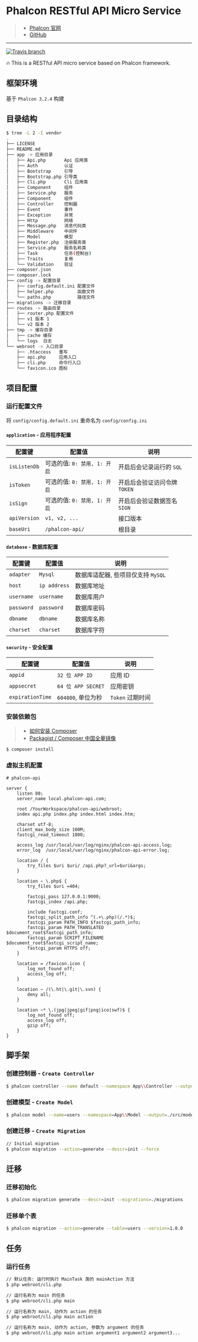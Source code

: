 # Phalcon RESTful API Micro Service 

> * [Phalcon 官网](https://phalconphp.com/zh/)
> * [GitHub](https://github.com/phalcon/cphalcon/)

***

[![Travis branch](https://img.shields.io/travis/imajinyun/phalcon-api/master.svg?style=flat-square)](https://travis-ci.org/imajinyun/phalcon-api)

🔥 This is a RESTful API micro service based on Phalcon framework.

## 框架环境

基于 `Phalcon 3.2.4` 构建

## 目录结构

```bash
$ tree -L 2 -I vendor
.
├── LICENSE
├── README.md
├── app -> 应用目录
│   ├── Api.php       Api 应用类
│   ├── Auth          认证
│   ├── Bootstrap     引导
│   ├── Bootstrap.php 引导类
│   ├── Cli.php       Cli 应用类
│   ├── Component     组件
│   ├── Service.php   服务
│   ├── Component     组件
│   ├── Controller    控制器
│   ├── Event         事件
│   ├── Exception     异常
│   ├── Http          网络
│   ├── Message.php   消息代码类
│   ├── Middleware    中间件
│   ├── Model         模型
│   ├── Register.php  注册服务类
│   ├── Service.php   服务名称类
│   ├── Task          任务(控制台)
│   ├── Traits        复用
│   └── Validation    验证
├── composer.json
├── composer.lock
├── config -> 配置目录
│   ├── config.default.ini 配置文件
│   ├── helper.php         函数文件
│   └── paths.php          路径文件
├── migrations -> 迁移目录
├── routes -> 路由目录
│   ├── router.php 配置文件
│   ├── v1 版本 1
│   └── v2 版本 2
├── tmp -> 缓存目录
│   ├── cache 缓存
│   └── logs  日志
└── webroot -> 入口目录
    ├── .htaccess   重写
    ├── api.php     应用入口
    ├── cli.php     命令行入口
    └── favicon.ico 图标
```

## 项目配置

### 运行配置文件

将 `config/config.default.ini` 重命名为 `config/config.ini`

#### `application` - 应用程序配置

| 配置键 | 配置值 | 说明 |
| --- | --- | --- |
| `isListenDb` | 可选的值: `0: 禁用, 1: 开启` | 开启后会记录运行的 `SQL` |
| `isToken` | 可选的值: `0: 禁用, 1: 开启` | 开启后会验证访问令牌 `TOKEN` |
| `isSign` | 可选的值: `0: 禁用, 1: 开启` | 开启后会验证数据签名 `SIGN` |
| `apiVersion` | `v1, v2, ...` | 接口版本 |
| `baseUri` | `/phalcon-api/` | 根目录 |

#### `database` - 数据库配置

| 配置键 | 配置值 | 说明 |
| --- | --- | --- |
| `adapter` | `Mysql` | 数据库适配器, 些项目仅支持 `MySQL` |
| `host` | `ip address` | 数据库地址 |
| `username` | `username` | 数据库用户 |
| `password` | `password` | 数据库密码 |
| `dbname` | `dbname` | 数据库名称 |
| `charset` | `charset` | 数据库字符 |


#### `security` - 安全配置

| 配置键 | 配置值 | 说明 |
| --- | --- | --- |
| `appid` | `32 位 APP ID` | 应用 ID |
| `appsecret` | `64 位 APP SECRET` | 应用密钥 |
| `expirationTime` | `604800`, 单位为秒 | `Token` 过期时间 |


### 安装依赖包

> * [如何安装 Composer](https://getcomposer.org/download/)
> * [Packagist / Composer 中国全量镜像](https://pkg.phpcomposer.com/)

```bash
$ composer install
```

### 虚拟主机配置

```nginx
# phalcon-api

server {
    listen 80;
    server_name local.phalcon-api.com;

    root /YourWorkspace/phalcon-api/webroot;
    index api.php index.php index.html index.htm;

    charset utf-8;
    client_max_body_size 100M;
    fastcgi_read_timeout 1800;

    access_log /usr/local/var/log/nginx/phalcon-api-access.log;
    error_log  /usr/local/var/log/nginx/phalcon-api-error.log;

    location / {
        try_files $uri $uri/ /api.php?_url=$uri&args;
    }

    location ~ \.php$ {
        try_files $uri =404;

        fastcgi_pass 127.0.0.1:9000;
        fastcgi_index /api.php;

        include fastcgi.conf;
        fastcgi_split_path_info ^(.+\.php)(/.*)$;
        fastcgi_param PATH_INFO $fastcgi_path_info;
        fastcgi_param PATH_TRANSLATED $document_root$fastcgi_path_info;
        fastcgi_param SCRIPT_FILENAME $document_root$fastcgi_script_name;
        fastcgi_param HTTPS off;
    }

    location = /favicon.icon {
        log_not_found off;
        access_log off;
    }

    location ~ /(\.ht|\.git|\.svn) {
        deny all;
    }

    location ~* \.(jpg|jpeg|gif|png|ico|swf)$ {
        log_not_found off;
        access_log off;
        gzip off;
    }
}
```

## 脚手架

### 创建控制器 - `Create Controller`

```bash
$ phalcon controller --name default --namespace App\\Controller --output=./src/controllers --force
```

### 创建模型 - `Create Model` 

```bash
$ phalcon model --name=users --namespace=App\\Model --output=./src/models --get-set --doc --trace --camelize --mapcolumn --annotate --force
```

### 创建迁移 - `Create Migration`

```bash
// Initial migration
$ phalcon migration --action=generate --descr=init --force
```

## 迁移

### 迁移初始化

```bash
$ phalcon migration generate --descr=init --migrations=./migrations
```

### 迁移单个表

```bash
$ phalcon migration --action=generate --table=users --version=1.0.0
```

## 任务

### 运行任务

```bash
// 默认任务: 运行时执行 MainTask 类的 mainAction 方法
$ php webroot/cli.php

// 运行名称为 main 的任务
$ php webroot/cli.php main

// 运行名称为 main, 动作为 action 的任务
$ php webroot/cli.php main action

// 运行名称为 main, 动作为 action, 参数为 argument 的任务
$ php webroot/cli.php main action argument1 argument2 argument3...
```
